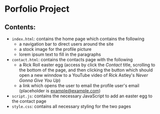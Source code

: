 # Porfolio Project

## Contents:
* `index.html`: contains the home page which contains the following
  * a navigation bar to direct users around the site
  * a stock image for the profile picture
  * lorem ipsum text to fill in the paragraphs
* `contact.html`: contains the contacts page with the following
  * a Rick Roll easter egg (access by click the *Contact* title, scrolling to the bottom of the page, and then clicking the button which should open a new winndow to a YouTube video of Rick Astley's *Never Gonna Give You Up*)
  * a link which opens the user to email the profile user's email (placeholder is example@example.com)
* `script.js`: contains the necessary JavaScript to add an easter egg to the contact page
* `style.css`: contains all necessary styling for the two pages
